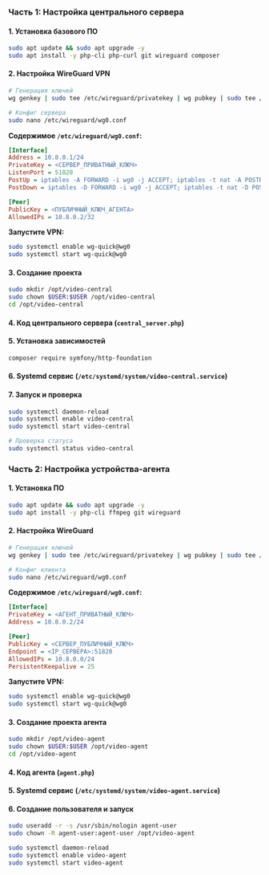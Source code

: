 ### **Часть 1: Настройка центрального сервера**

#### **1. Установка базового ПО**
```bash
sudo apt update && sudo apt upgrade -y
sudo apt install -y php-cli php-curl git wireguard composer
```

#### **2. Настройка WireGuard VPN**
```bash
# Генерация ключей
wg genkey | sudo tee /etc/wireguard/privatekey | wg pubkey | sudo tee /etc/wireguard/publickey

# Конфиг сервера
sudo nano /etc/wireguard/wg0.conf
```

**Содержимое `/etc/wireguard/wg0.conf`:**
```ini
[Interface]
Address = 10.8.0.1/24
PrivateKey = <СЕРВЕР_ПРИВАТНЫЙ_КЛЮЧ>
ListenPort = 51820
PostUp = iptables -A FORWARD -i wg0 -j ACCEPT; iptables -t nat -A POSTROUTING -o eth0 -j MASQUERADE
PostDown = iptables -D FORWARD -i wg0 -j ACCEPT; iptables -t nat -D POSTROUTING -o eth0 -j MASQUERADE

[Peer]
PublicKey = <ПУБЛИЧНЫЙ_КЛЮЧ_АГЕНТА>
AllowedIPs = 10.8.0.2/32
```

**Запустите VPN:**
```bash
sudo systemctl enable wg-quick@wg0
sudo systemctl start wg-quick@wg0
```

#### **3. Создание проекта**
```bash
sudo mkdir /opt/video-central
sudo chown $USER:$USER /opt/video-central
cd /opt/video-central
```

#### **4. Код центрального сервера (`central_server.php`)**

#### **5. Установка зависимостей**
```bash
composer require symfony/http-foundation
```

#### **6. Systemd сервис (`/etc/systemd/system/video-central.service`)**

#### **7. Запуск и проверка**
```bash
sudo systemctl daemon-reload
sudo systemctl enable video-central
sudo systemctl start video-central

# Проверка статуса
sudo systemctl status video-central
```

### **Часть 2: Настройка устройства-агента**

#### **1. Установка ПО**
```bash
sudo apt update && sudo apt upgrade -y
sudo apt install -y php-cli ffmpeg git wireguard
```

#### **2. Настройка WireGuard**
```bash
# Генерация ключей
wg genkey | sudo tee /etc/wireguard/privatekey | wg pubkey | sudo tee /etc/wireguard/publickey

# Конфиг клиента
sudo nano /etc/wireguard/wg0.conf
```

**Содержимое `/etc/wireguard/wg0.conf`:**
```ini
[Interface]
PrivateKey = <АГЕНТ_ПРИВАТНЫЙ_КЛЮЧ>
Address = 10.8.0.2/24

[Peer]
PublicKey = <СЕРВЕР_ПУБЛИЧНЫЙ_КЛЮЧ>
Endpoint = <IP_СЕРВЕРА>:51820
AllowedIPs = 10.8.0.0/24
PersistentKeepalive = 25
```

**Запустите VPN:**
```bash
sudo systemctl enable wg-quick@wg0
sudo systemctl start wg-quick@wg0
```

#### **3. Создание проекта агента**
```bash
sudo mkdir /opt/video-agent
sudo chown $USER:$USER /opt/video-agent
cd /opt/video-agent
```

#### **4. Код агента (`agent.php`)**

#### **5. Systemd сервис (`/etc/systemd/system/video-agent.service`)**

#### **6. Создание пользователя и запуск**
```bash
sudo useradd -r -s /usr/sbin/nologin agent-user
sudo chown -R agent-user:agent-user /opt/video-agent

sudo systemctl daemon-reload
sudo systemctl enable video-agent
sudo systemctl start video-agent
```
